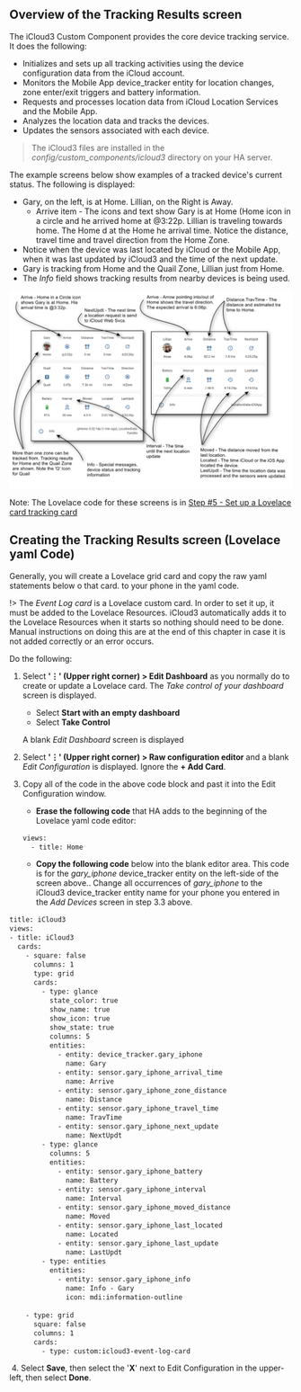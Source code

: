 ## Overview of the Tracking Results screen

The iCloud3 Custom Component provides the core device tracking service. It does the following:

  - Initializes and sets up all tracking activities using the device configuration data from the iCloud account.
  - Monitors the Mobile App device_tracker entity for location changes, zone enter/exit triggers and battery information.
  - Requests and processes location data from iCloud Location Services and the Mobile App.
  - Analyzes the location data and tracks the devices.
  - Updates the sensors associated with each device.

> The iCloud3 files are installed in the *config/custom_components/icloud3* directory on your HA server.


The example screens below show examples of a tracked device's current status. The following is displayed:

- Gary, on the left, is at Home. Lillian, on the Right is Away.
  - Arrive item - The icons and text show Gary is at Home (Home icon in a circle and he arrived home at @3:22p. Lillian is traveling towards home. The Home d at the Home he arrival time. Notice the distance, travel time and travel direction from the Home Zone. 
- Notice when the device was last located by iCloud or the Mobile App, when it was last updated by iCloud3 and the time of the next update. 
- Gary is tracking from Home and the Quail Zone, Lillian just from Home.
- The *Info* field shows tracking results from nearby devices is being used.


![](../images/track-gary-home-lillian-away-captions.png)



Note: The Lovelace code for these screens is in [Step #5 - Set up a Lovelace card tracking card](.../2.0-installing-and-configuring?id=step-6-set-up-a-lovelace-card-tracking-card) 



## Creating the Tracking Results screen (Lovelace yaml Code)



Generally, you will create a Lovelace grid card and copy the raw yaml statements below o that card.  to your phone in the yaml code.

!> The *Event Log card* is a Lovelace custom card. In order to set it up, it must be added to the Lovelace Resources. iCloud3 automatically adds it to the Lovelace Resources when it starts so nothing should need to be done.  Manual instructions on doing this are at the end of this chapter in case it is not added correctly or an error occurs.

Do the following:
1. Select **'⋮' (Upper right corner) > Edit Dashboard** as you normally do to create or update a Lovelace card. The *Take control of your dashboard* screen is displayed.
   - Select **Start with an empty dashboard**
   - Select **Take Control**

   A blank *Edit Dashboard* screen is displayed
2. Select **'⋮' (Upper right corner) > Raw configuration editor** and a blank *Edit Configuration* is displayed. Ignore the **+  Add Card**. 
3. Copy all of the code in the above code block and past it into the Edit Configuration window. 
   - **Erase the following code** that HA adds to the beginning of the Lovelace yaml code editor:	
   ```
   views:
     - title: Home
   ```

   - **Copy the following code** below into the blank editor area. This code is for the *gary_iphone* device_tracker entity on the left-side of the screen above.. Change all occurrences of *gary_iphone* to the iCloud3 device_tracker entity name for your phone you entered in the *Add Devices*  screen in step 3.3 above.


```
title: iCloud3
views:
- title: iCloud3
  cards:
    - square: false
      columns: 1
      type: grid
      cards:
        - type: glance
          state_color: true
          show_name: true
          show_icon: true
          show_state: true
          columns: 5
          entities:
            - entity: device_tracker.gary_iphone
              name: Gary
            - entity: sensor.gary_iphone_arrival_time
              name: Arrive
            - entity: sensor.gary_iphone_zone_distance
              name: Distance
            - entity: sensor.gary_iphone_travel_time
              name: TravTime
            - entity: sensor.gary_iphone_next_update
              name: NextUpdt
        - type: glance
          columns: 5
          entities:
            - entity: sensor.gary_iphone_battery
              name: Battery
            - entity: sensor.gary_iphone_interval
              name: Interval
            - entity: sensor.gary_iphone_moved_distance
              name: Moved
            - entity: sensor.gary_iphone_last_located
              name: Located
            - entity: sensor.gary_iphone_last_update
              name: LastUpdt
        - type: entities
          entities:
            - entity: sensor.gary_iphone_info
              name: Info - Gary
              icon: mdi:information-outline

    - type: grid
      square: false
      columns: 1
      cards:
        - type: custom:icloud3-event-log-card
```

​	4. Select **Save**, then select the '**X**' next to Edit Configuration in the upper-left, then select **Done**.


